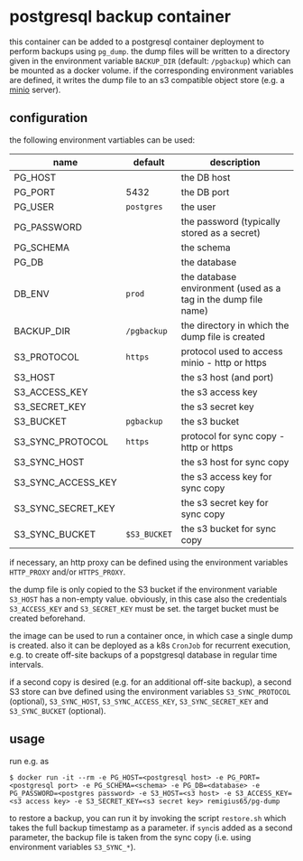 
postgresql backup container
===========================

this container can be added to a postgresql container deployment to perform backups using `pg_dump`.
the dump files will be written to a directory given in the environment variable `BACKUP_DIR`
(default: `/pgbackup`) which can be mounted as a docker volume. if the corresponding environment variables
are defined, it writes the dump file to an s3 compatible object store (e.g. a [minio](https://www.minio.io/) server).

configuration
-------------

the following environment vartiables can be used:

| name | default | description |
|---|---|---|
| PG_HOST | | the DB host |
| PG_PORT | 5432 | the DB port |
| PG_USER | `postgres` | the user |
| PG_PASSWORD | | the password (typically stored as a secret) |
| PG_SCHEMA | | the schema |
| PG_DB | | the database |
| DB_ENV | `prod` | the database environment (used as a tag in the dump file name) |
| BACKUP_DIR | `/pgbackup` | the directory in which the dump file is created |
| S3_PROTOCOL | `https` | protocol used to access minio - http or https |
| S3_HOST | | the s3 host (and port) |
| S3_ACCESS_KEY | | the s3 access key |
| S3_SECRET_KEY | | the s3 secret key |
| S3_BUCKET | `pgbackup` | the s3 bucket |
| S3_SYNC_PROTOCOL | `https` | protocol for sync copy - http or https |
| S3_SYNC_HOST | | the s3 host for sync copy |
| S3_SYNC_ACCESS_KEY | | the s3 access key for sync copy |
| S3_SYNC_SECRET_KEY | | the s3 secret key for sync copy |
| S3_SYNC_BUCKET | `$S3_BUCKET` | the s3 bucket for sync copy |

if necessary, an http proxy can be defined using the environment variables `HTTP_PROXY` and/or `HTTPS_PROXY`.

the dump file is only copied to the S3 bucket if the environment variable `S3_HOST` has a non-empty value. obviously,
in this case also the credentials `S3_ACCESS_KEY` and `S3_SECRET_KEY` must be set. the target bucket must be created
beforehand.

the image can be used to run a container once, in which case a single dump is created. also it can be deployed as a k8s `CronJob`
for recurrent execution, e.g. to create off-site backups of a popstgresql database in regular time intervals.

if a second copy is desired (e.g. for an additional off-site backup), a second S3 store can bve defined using the environment variables
`S3_SYNC_PROTOCOL` (optional), `S3_SYNC_HOST`, `S3_SYNC_ACCESS_KEY`, `S3_SYNC_SECRET_KEY` and `S3_SYNC_BUCKET` (optional).

usage
-----

run e.g. as

```
$ docker run -it --rm -e PG_HOST=<postgresql host> -e PG_PORT=<postgresql port> -e PG_SCHEMA=<schema> -e PG_DB=<database> -e PG_PASSWORD=<postgres password> -e S3_HOST=<s3 host> -e S3_ACCESS_KEY=<s3 access key> -e S3_SECRET_KEY=<s3 secret key> remigius65/pg-dump
```

to restore a backup, you can run it by invoking the script `restore.sh` which takes the full backup timestamp as a parameter. if `sync`is added as a second parameter,
the backup file is taken from the sync copy (i.e. using environment variables `S3_SYNC_*`).
